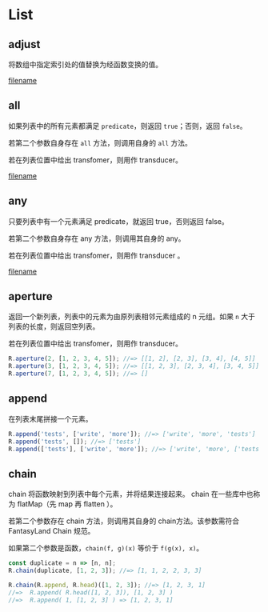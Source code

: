 # List

## adjust

将数组中指定索引处的值替换为经函数变换的值。

[filename](code/list/adjust.js ':include :type=code :fragment=demo')

## all

如果列表中的所有元素都满足 `predicate`，则返回 `true`；否则，返回 `false`。

若第二个参数自身存在 `all` 方法，则调用自身的 `all` 方法。

若在列表位置中给出 transfomer，则用作 transducer。

[filename](code/list/all.js ':include :type=code :fragment=demo')

## any

只要列表中有一个元素满足 predicate，就返回 true，否则返回 false。

若第二个参数自身存在 any 方法，则调用其自身的 any。

若在列表位置中给出 transfomer，则用作 transducer 。

[filename](code/list/any.js ':include :type=code :fragment=demo')

## aperture

返回一个新列表，列表中的元素为由原列表相邻元素组成的 n 元组。如果 `n` 大于列表的长度，则返回空列表。

若在列表位置中给出 transfomer，则用作 transducer。

```js
R.aperture(2, [1, 2, 3, 4, 5]); //=> [[1, 2], [2, 3], [3, 4], [4, 5]]
R.aperture(3, [1, 2, 3, 4, 5]); //=> [[1, 2, 3], [2, 3, 4], [3, 4, 5]]
R.aperture(7, [1, 2, 3, 4, 5]); //=> []
```

## append

在列表末尾拼接一个元素。

```js
R.append('tests', ['write', 'more']); //=> ['write', 'more', 'tests']
R.append('tests', []); //=> ['tests']
R.append(['tests'], ['write', 'more']); //=> ['write', 'more', ['tests']]
```

## chain

chain 将函数映射到列表中每个元素，并将结果连接起来。 chain 在一些库中也称为 flatMap（先 map 再 flatten ）。

若第二个参数存在 chain 方法，则调用其自身的 chain方法。该参数需符合 FantasyLand Chain 规范。

如果第二个参数是函数，`chain(f, g)(x)` 等价于 `f(g(x), x)`。

```js
const duplicate = n => [n, n];
R.chain(duplicate, [1, 2, 3]); //=> [1, 1, 2, 2, 3, 3]

R.chain(R.append, R.head)([1, 2, 3]); //=> [1, 2, 3, 1]
//=>  R.append( R.head([1, 2, 3]), [1, 2, 3] )
//=>  R.append( 1, [1, 2, 3] ) => [1, 2, 3, 1]
```
